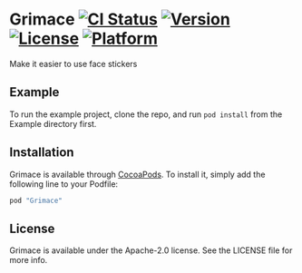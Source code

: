 # Grimace [![CI Status](http://img.shields.io/travis/Wzxhaha/Grimace.svg?style=flat)](https://travis-ci.org/Wzxhaha/Grimace) [![Version](https://img.shields.io/cocoapods/v/Grimace.svg?style=flat)](http://cocoapods.org/pods/Grimace) [![License](https://img.shields.io/cocoapods/l/Grimace.svg?style=flat)](http://cocoapods.org/pods/Grimace) [![Platform](https://img.shields.io/cocoapods/p/Grimace.svg?style=flat)](http://cocoapods.org/pods/Grimace)
Make it easier to use face stickers



## Example

To run the example project, clone the repo, and run `pod install` from the Example directory first.


## Installation

Grimace is available through [CocoaPods](http://cocoapods.org). To install
it, simply add the following line to your Podfile:

```ruby
pod "Grimace"
```


## License

Grimace is available under the Apache-2.0 license. See the LICENSE file for more info.
